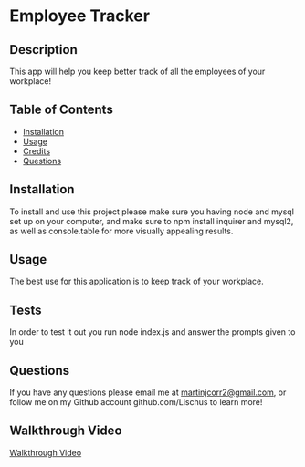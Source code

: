 # Employee Tracker

## Description

This app will help you keep better track of all the employees of your workplace!

## Table of Contents

- [Installation](#installation)
- [Usage](#usage)
- [Credits](#credits)
- [Questions](#questions)

## Installation

To install and use this project please make sure you having node and mysql set up on your computer, and make sure to npm install inquirer and mysql2, as well as console.table for more visually appealing results.

## Usage

The best use for this application is to keep track of your workplace.

## Tests

In order to test it out you run node index.js and answer the prompts given to you

## Questions

If you have any questions please email me at martinjcorr2@gmail.com, or follow me on my Github account github.com/Lischus to learn more!

## Walkthrough Video

<a href='https://drive.google.com/file/d/1Iqm-HWWTu5_b9mwXLd8JytE4kdmYYMeJ/view?usp=sharing'>Walkthrough Video</a>
